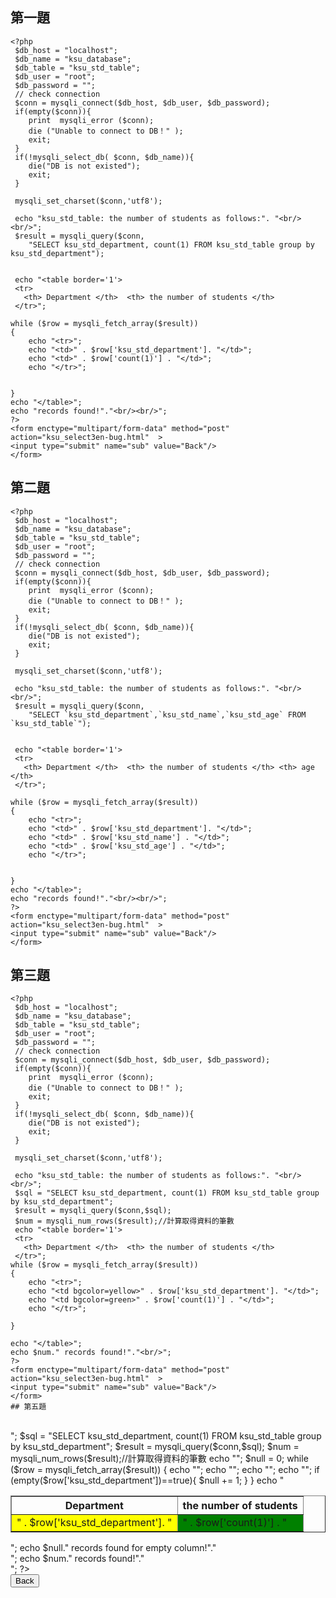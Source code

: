 ## 第一題
```
<?php
 $db_host = "localhost";
 $db_name = "ksu_database";
 $db_table = "ksu_std_table";
 $db_user = "root";
 $db_password = "";
 // check connection
 $conn = mysqli_connect($db_host, $db_user, $db_password);
 if(empty($conn)){
	print  mysqli_error ($conn);
    die ("Unable to connect to DB！" );
	exit;
 }  
 if(!mysqli_select_db( $conn, $db_name)){
	die("DB is not existed");
	exit;
 }  
 
 mysqli_set_charset($conn,'utf8');

 echo "ksu_std_table: the number of students as follows:". "<br/><br/>";
 $result = mysqli_query($conn,
 	"SELECT ksu_std_department, count(1) FROM ksu_std_table group by ksu_std_department");

   
 echo "<table border='1'>
 <tr>
   <th> Department </th>  <th> the number of students </th> 
 </tr>";

while ($row = mysqli_fetch_array($result))
{
	echo "<tr>";
	echo "<td>" . $row['ksu_std_department']. "</td>";
	echo "<td>" . $row['count(1)'] . "</td>";
	echo "</tr>";


}
echo "</table>";
echo "records found!"."<br/><br/>";
?> 
<form enctype="multipart/form-data" method="post" action="ksu_select3en-bug.html"  >
<input type="submit" name="sub" value="Back"/>
</form>
```
## 第二題
```
<?php
 $db_host = "localhost";
 $db_name = "ksu_database";
 $db_table = "ksu_std_table";
 $db_user = "root";
 $db_password = "";
 // check connection
 $conn = mysqli_connect($db_host, $db_user, $db_password);
 if(empty($conn)){
	print  mysqli_error ($conn);
    die ("Unable to connect to DB！" );
	exit;
 }  
 if(!mysqli_select_db( $conn, $db_name)){
	die("DB is not existed");
	exit;
 }  
 
 mysqli_set_charset($conn,'utf8');

 echo "ksu_std_table: the number of students as follows:". "<br/><br/>";
 $result = mysqli_query($conn,
 	"SELECT `ksu_std_department`,`ksu_std_name`,`ksu_std_age` FROM `ksu_std_table`");

   
 echo "<table border='1'>
 <tr>
   <th> Department </th>  <th> the number of students </th> <th> age </th>
 </tr>";

while ($row = mysqli_fetch_array($result))
{
	echo "<tr>";
	echo "<td>" . $row['ksu_std_department']. "</td>";
	echo "<td>" . $row['ksu_std_name'] . "</td>";
	echo "<td>" . $row['ksu_std_age'] . "</td>";
	echo "</tr>";


}
echo "</table>";
echo "records found!"."<br/><br/>";
?> 
<form enctype="multipart/form-data" method="post" action="ksu_select3en-bug.html"  >
<input type="submit" name="sub" value="Back"/>
</form>
```
## 第三題
```
<?php
 $db_host = "localhost";
 $db_name = "ksu_database";
 $db_table = "ksu_std_table";
 $db_user = "root";
 $db_password = "";
 // check connection
 $conn = mysqli_connect($db_host, $db_user, $db_password);
 if(empty($conn)){
	print  mysqli_error ($conn);
    die ("Unable to connect to DB！" );
	exit;
 }  
 if(!mysqli_select_db( $conn, $db_name)){
	die("DB is not existed");
	exit;
 }  

 mysqli_set_charset($conn,'utf8');

 echo "ksu_std_table: the number of students as follows:". "<br/><br/>";
 $sql = "SELECT ksu_std_department, count(1) FROM ksu_std_table group by ksu_std_department";
 $result = mysqli_query($conn,$sql);
 $num = mysqli_num_rows($result);//計算取得資料的筆數
 echo "<table border='1'>
 <tr>
   <th> Department </th>  <th> the number of students </th> 
 </tr>";
while ($row = mysqli_fetch_array($result))
{
	echo "<tr>";
	echo "<td bgcolor=yellow>" . $row['ksu_std_department']. "</td>";
	echo "<td bgcolor=green>" . $row['count(1)'] . "</td>";
	echo "</tr>";

}

echo "</table>";
echo $num." records found!"."<br/>";
?> 
<form enctype="multipart/form-data" method="post" action="ksu_select3en-bug.html"  >
<input type="submit" name="sub" value="Back"/>
</form>
## 第五題
```
<?php
 $db_host = "localhost";
 $db_name = "ksu_database";
 $db_table = "ksu_std_table";
 $db_user = "root";
 $db_password = "";
 // check connection
 $conn = mysqli_connect($db_host, $db_user, $db_password);
 if(empty($conn)){
	print  mysqli_error ($conn);
    die ("Unable to connect to DB！" );
	exit;
 }  
 if(!mysqli_select_db( $conn, $db_name)){
	die("DB is not existed");
	exit;
 }  

 mysqli_set_charset($conn,'utf8');

 echo "ksu_std_table: the number of students as follows:". "<br/><br/>";
 $sql = "SELECT ksu_std_department, count(1) FROM ksu_std_table group by ksu_std_department";
 $result = mysqli_query($conn,$sql);
 $num = mysqli_num_rows($result);//計算取得資料的筆數
 echo "<table border='1'>
 <tr>
   <th> Department </th>  <th> the number of students </th> 
 </tr>";
 $null = 0;
while ($row = mysqli_fetch_array($result))
{
	echo "<tr>";
	echo "<td bgcolor=yellow>" . $row['ksu_std_department']. "</td>";
	echo "<td bgcolor=green>" . $row['count(1)'] . "</td>";
	echo "</tr>";
	if (empty($row['ksu_std_department'])==true){
		$null += 1;
   }

}

echo "</table>";
echo $null." records found for empty column!"."<br/>";
echo $num." records found!"."<br/>";
?> 
<form enctype="multipart/form-data" method="post" action="ksu_select3en-bug.html"  >
<input type="submit" name="sub" value="Back"/>
</form>
